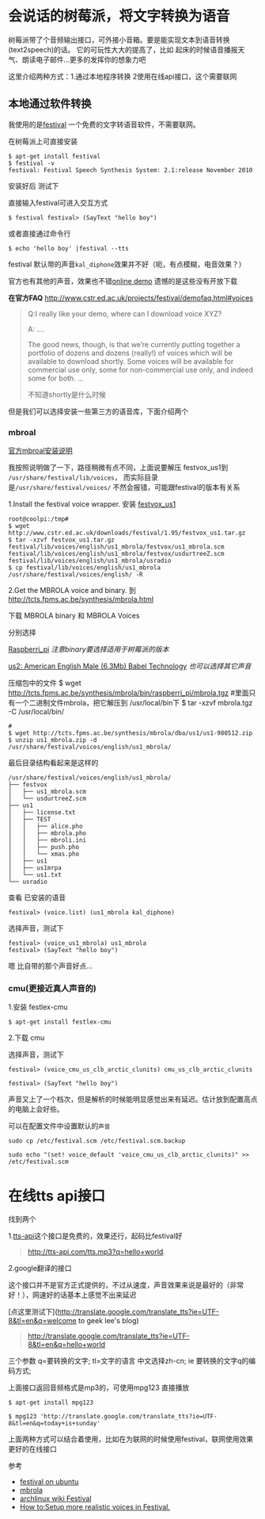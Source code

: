 # 会说话的树莓派，将文字转换为语音

树莓派带了个音频输出接口，可外接小音箱。要是能实现文本到语音转换(text2speech)的话。 它的可玩性大大的提高了，比如 起床的时候语音播报天气、朗读电子邮件…更多的发挥你的想象力吧

这里介绍两种方式：1.通过本地程序转换 2使用在线api接口，这个需要联网

## 本地通过软件转换

我使用的是[festival](http://www.cstr.ed.ac.uk/projects/festival/) 一个免费的文字转语音软件，不需要联网。

在树莓派上可直接安装

```
$ apt-get install festival 
$ festival -v 
festival: Festival Speech Synthesis System: 2.1:release November 2010 
```

安装好后 测试下

直接输入festival可进入交互方式

```
$ festival festival> (SayText "hello boy") 
```

或者直接通过命令行

```
$ echo 'hello boy' |festival --tts 
```

festival 默认带的声音`kal_diphone`效果并不好（呃，有点模糊，电音效果？）

官方也有其他的声音，效果也不错[online demo](http://www.cstr.ed.ac.uk/projects/festival/morevoices.html) 遗憾的是这些没有开放下载

**在官方FAQ** http://www.cstr.ed.ac.uk/projects/festival/demofaq.html#voices

> Q:I really like your demo, where can I download voice XYZ?
>
> A: ….
>
> The good news, though, is that we’re currently putting together a  portfolio of dozens and dozens (really!) of voices which will be  available to download shortly. Some voices will be available for  commercial use only, some for non-commercial use only, and indeed some  for both.
>  …
>
> 不知道shortly是什么时候

但是我们可以选择安装一些第三方的语音库，下面介绍两个

### mbroal

[官方mbroal安装说明](http://www.cstr.ed.ac.uk/projects/festival/mbrola.html)

我按照说明做了一下，路径稍微有点不同，上面说要解压 festvox_us1到 `/usr/share/festival/lib/voices`， 而实际目录是`/usr/share/festival/voices/` 不然会报错，可能跟festival的版本有关系

1.Install the festival voice wrapper. 安装 [festvox_us1](http://www.cstr.ed.ac.uk/downloads/festival/1.95/festvox_us1.tar.gz)

```
root@coolpi:/tmp#  
$ wget http://www.cstr.ed.ac.uk/downloads/festival/1.95/festvox_us1.tar.gz 
$ tar -xzvf festvox_us1.tar.gz festival/lib/voices/english/us1_mbrola/festvox/us1_mbrola.scm festival/lib/voices/english/us1_mbrola/festvox/usdurtreeZ.scm festival/lib/voices/english/us1_mbrola/usradio 
$ cp festival/lib/voices/english/us1_mbrola /usr/share/festival/voices/english/ -R  
```

2.Get the MBROLA voice and binary. 到 http://tcts.fpms.ac.be/synthesis/mbrola.html

下载 MBROLA binary 和 MBROLA Voices

分别选择

[Raspberri_pi](http://tcts.fpms.ac.be/synthesis/mbrola/bin/raspberri_pi/mbrola.tgz) *注意binary要选择适用于树莓派的版本*

[us2: American English Male (6.3Mb) Babel Technology](http://tcts.fpms.ac.be/synthesis/mbrola/dba/us1/us1-980512.zip) *也可以选择其它声音*

压缩包中的文件 $ wget  http://tcts.fpms.ac.be/synthesis/mbrola/bin/raspberri_pi/mbrola.tgz  #里面只有一个二进制文件mbrola，把它解压到 /usr/local/bin下 $ tar -xzvf mbrola.tgz -C  /usr/local/bin/

```
# 
$ wget http://tcts.fpms.ac.be/synthesis/mbrola/dba/us1/us1-980512.zip 
$ unzip us1_mbrola.zip -d /usr/share/festival/voices/english/us1_mbrola/ 
```

最后目录结构看起来是这样的

```
/usr/share/festival/voices/english/us1_mbrola/ 
├── festvox 
│   ├── us1_mbrola.scm 
│   └── usdurtreeZ.scm 
├── us1 
│   ├── license.txt 
│   ├── TEST 
│   │   ├── alice.pho
│   │   ├── mbrola.pho 
│   │   ├── mbroli.ini 
│   │   ├── push.pho 
│   │   └── xmas.pho 
│   ├── us1 
│   ├── us1mrpa 
│   └── us1.txt 
└── usradio 
```

查看 已安装的语音

```
festival> (voice.list) (us1_mbrola kal_diphone) 
```

选择声音，测试下

```
festival> (voice_us1_mbrola) us1_mbrola 
festival> (SayText "hello boy") 
```

嗯 比自带的那个声音好点…

### cmu(更接近真人声音的)

1.安装 festlex-cmu

```
$ apt-get install festlex-cmu 
```

2.下载 cmu

选择声音，测试下

```
festival> (voice_cmu_us_clb_arctic_clunits) cmu_us_clb_arctic_clunits 

festival> (SayText "hello boy")    
```

声音又上了一个档次，但是解析的时候能明显感觉出来有延迟。估计放到配置高点的电脑上会好些。

可以在配置文件中设置默认的`声音`

```
sudo cp /etc/festival.scm /etc/festival.scm.backup 

sudo echo "(set! voice_default 'voice_cmu_us_clb_arctic_clunits)" >> /etc/festival.scm       
```



# 在线tts api接口

找到两个

1.[tts-api](http://tts-api.com/)这个接口是免费的，效果还行，起码比festival好

> http://tts-api.com/tts.mp3?q=hello+world.

2.google翻译的接口

这个接口并不是官方正式提供的，不过从速度，声音效果来说是最好的（非常好！），网速好的话基本上感觉不出来延迟

[点这里测试下](http://translate.google.com/translate_tts?ie=UTF-8&tl=en&q=welcome to geek lee's blog)

> http://translate.google.com/translate_tts?ie=UTF-8&tl=en&q=hello+world

三个参数 q=要转换的文字; tl=文字的语言 中文选择zh-cn; ie 要转换的文字q的编码方式;

上面接口返回音频格式是mp3的，可使用mpg123 直接播放



```
$ apt-get install mpg123

$ mpg123 'http://translate.google.com/translate_tts?ie=UTF-8&tl=en&q=today+is+sunday' 
```



上面两种方式可以结合着使用，比如在为联网的时候使用festival，联网使用效果更好的在线接口

参考

- [festival on ubuntu](https://linuxtoy.org/archives/festival_on_ubuntu.html)
- [mbrola](http://www.cstr.ed.ac.uk/projects/festival/mbrola.html)
- [archlinux wiki Festival](https://wiki.archlinux.org/index.php/Festival)
- [How to:Setup more realistic voices in Festival.](http://ubuntuforums.org/showthread.php?t=677277)